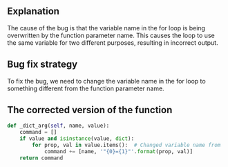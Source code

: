 ## Explanation
The cause of the bug is that the variable name in the for loop is being overwritten by the function parameter name. This causes the loop to use the same variable for two different purposes, resulting in incorrect output.

## Bug fix strategy
To fix the bug, we need to change the variable name in the for loop to something different from the function parameter name.

## The corrected version of the function
```python
def _dict_arg(self, name, value):
    command = []
    if value and isinstance(value, dict):
        for prop, val in value.items():  # Changed variable name from 'value' to 'val'
            command += [name, '"{0}={1}"'.format(prop, val)]
    return command
```